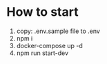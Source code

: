 # How to start

1. copy: .env.sample file to .env
2. npm i
3. docker-compose up -d
4. npm run start-dev

